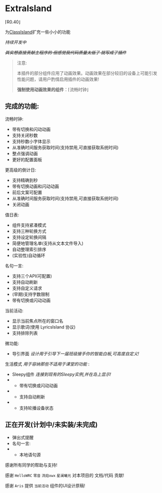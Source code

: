 # ExtraIsland
⌈R0.40⌋

为[ClassIsland](https://classisland.tech/)扩充一些小小的功能

*持续开发中*

*~~其实想直接贡献主程序的 但感觉我代码质量太低了 就写成了插件~~*

> 注意:
>
> 本插件的部分组件应用了动画效果。动画效果在部分较旧的设备上可能引发性能问题，请用户酌情启用插件的动画效果!
>
> __强制使用动画效果的组件__：⌈流畅时钟⌋
>

## 完成的功能:
流畅时钟:
- 带有切换和闪动动画
- 支持关闭秒数
- 支持秒数小字体显示
- 从准确时间服务获取时间(支持禁用,可直接获取系统时间)
- 整点强调动画
- 更好的配置面板
  
更高级的倒计日:
- 支持精确到秒
- 带有切换动画和闪动动画
- 前后文案可配置
- 从准确时间服务获取时间(支持禁用,可直接获取系统时间)
- 关闭动画

值日表:
- 组件支持紧凑模式
- 支持三种轮换方式
- 支持设定轮换间隔
- 简便地管理名单(支持从文本文件导入)
- 自动整理索引排序
- (实验性)自动循环

名句一言:
- 支持三个API(可配置)
- 支持自动刷新
- 支持自定义请求
- (早期)支持字数限制
- 带有切换或闪动动画

当前活动:
- 显示当前焦点所在的窗口名
- 显示歌词(使用 LyricsIsland 协议)
- 支持排除列表

微功能:
- 导引界面 *设计用于引导下一届班级接手你的智能白板,可高度自定义!*

生活模式 *用于容纳那些不适用于课堂的功能* :
- Sleepy组件 *连接到现有的Sleepy实例,并在岛上显示!*
- - 带有切换或闪动动画
- - 支持自动刷新
- - 支持轮播设备状态

## 正在开发(计划中/未实装/未完成)
- 弹出式提醒
- 名句一言:
- - 本地语句源

感谢所有同学的帮助与支持!

感谢 `HelloWRC` `零音` `流焰xwx` `星澜曦光` 对本项目的 文档/代码 贡献!

感谢 `Aris` 提供 `当前活动` 组件的UI设计原稿!
